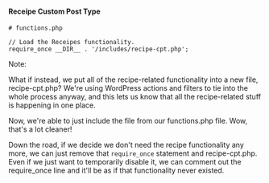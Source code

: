 #### Receipe Custom Post Type

```
# functions.php

// Load the Receipes functionality.
require_once __DIR__ . '/includes/recipe-cpt.php';
```
<!-- .element: class="fragment" -->

Note:

What if instead, we put all of the recipe-related functionality into a new file, recipe-cpt.php? We're using WordPress actions and filters to tie into the whole process anyway, and this lets us know that all the recipe-related stuff is happening in one place.

Now, we're able to just include the file from our functions.php file. Wow, that's a lot cleaner!

Down the road, if we decide we don't need the recipe functionality any more, we can just remove that `require_once` statement and recipe-cpt.php. Even if we just want to temporarily disable it, we can comment out the require_once line and it'll be as if that functionality never existed.
